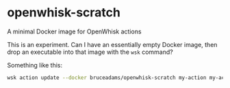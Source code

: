 # openwhisk-scratch
A minimal Docker image for OpenWhisk actions

This is an experiment.
Can I have an essentially empty Docker image,
then drop an executable into that image with the `wsk` command?

Something like this:

```bash
wsk action update --docker bruceadams/openwhisk-scratch my-action my-action.zip
```
